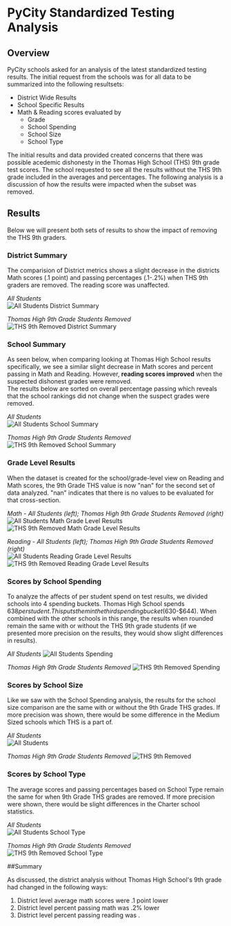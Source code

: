 # PyCity Standardized Testing Analysis

## Overview

PyCity schools asked for an analysis of the latest standardized testing results.  The initial request from the schools was for all data to be summarized into the following resultsets:

* District Wide Results
* School Specific Results
* Math & Reading scores evaluated by
  * Grade
  * School Spending
  * School Size
  * School Type
  
The initial results and data provided created concerns that there was possible acedemic dishonesty in the Thomas High School (THS) 9th grade test scores. The school requested to see all the results without the THS 9th grade included in the averages and percentages. The following analysis is a discussion of how the results were impacted when the subset was removed.

## Results

Below we will present both sets of results to show the impact of removing the THS 9th graders.  

### District Summary

The comparision of District metrics shows a slight decrease in the districts Math scores (.1 point) and passing percentages (.1-.2%) when THS 9th graders are removed.  The reading score was unaffected.

*All Students*     
![All Students District Summary](Resources/district_summary.png)

*Thomas High 9th Grade Students Removed*  
![THS 9th Removed District Summary](Resources/district_summary_THS9_removed.png)

### School Summary

As seen below, when comparing looking at Thomas High School results specifically, we see a similar slight decrease in Math scores and percent passing in Math and Reading. However, **reading scores improved** when the suspected dishonest grades were removed.    
The results below are sorted on overall percentage passing which reveals that the school rankings did not change when the suspect grades were removed.  

*All Students*     
![All Students School Summary](Resources/school_summary_sorted_overall_passing.png)

*Thomas High 9th Grade Students Removed*  
![THS 9th Removed School Summary](Resources/school_summary_sorted_overall_passing_THS9_removed.png)

### Grade Level Results

When the dataset is created for the school/grade-level view on Reading and Math scores, the 9th Grade THS value is now "nan" for the second set of data analyzed.  "nan" indicates that there is no values to be evaluated for that cross-section.

*Math - All Students (left); Thomas High 9th Grade Students Removed (right)*  
![All Students Math Grade Level Results](Resources/school_math_by_grade.png) ![THS 9th Removed Math Grade Level Results](Resources/school_math_by_grade_THS9_removed.png)


*Reading - All Students (left); Thomas High 9th Grade Students Removed (right)*  
![All Students Reading Grade Level Results](Resources/school_reading_by_grade.png) ![THS 9th Removed Reading Grade Level Results](Resources/school_reading_by_grade_THS9_removed.png)

### Scores by School Spending

To analyze the affects of per student spend on test results, we divided schools into 4 spending buckets.  Thomas High School spends $638 per student.  This puts them in the third spending bucket ($630-$644).  When combined with the other schools in this range, the results when rounded remain the same with or without the THS 9th grade students (if we presented more precision on the results, they would show slight differences in results).

*All Students*
![All Students Spending](Resources/spending_ranges.png) 

*Thomas High 9th Grade Students Removed*
![THS 9th Removed Spending](Resources/spending_ranges_THS9_removed.png)

### Scores by School Size

Like we saw with the School Spending analysis, the results for the school size comparison are the same with or without the 9th Grade THS grades.  If more precision was shown, there would be some difference in the Medium Sized schools which THS is a part of.  

*All Students*                  
![All Students](Resources/school_size.png) 

*Thomas High 9th Grade Students Removed*
![THS 9th Removed](Resources/school_size_THS9_removed.png)

### Scores by School Type

The average scores and passing percentages based on School Type remain the same for when 9th Grade THS grades are removed.  If more precision were shown, there would be slight differences in the Charter school statistics.

*All Students*                  
![All Students School Type](Resources/school_type.png) 

*Thomas High 9th Grade Students Removed*
![THS 9th Removed School Type](Resources/school_type_THS9_removed.png)

##Summary

As discussed, the district analysis without Thomas High School's 9th grade had changed in the following ways:

1. District level average math scores were .1 point lower
2. District level percent passing math was  .2% lower
3. District level percent passing reading was .
